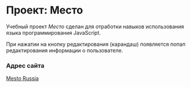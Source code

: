 # Проект: Место

Учебный проект *Место* сделан для отработки навыков использования языка программирования JavaScript. 

При нажатии на кнопку редактирования (карандаш) появляется попап редактирования информации о пользователе. 

### Адрес сайта

[Mesto Russia]()